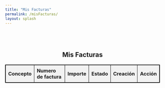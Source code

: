 ```yaml
---
title: "Mis Facturas"
permalink: /misFacturas/
layout: splash
---
```


<style>
/* Your CSS styles */
table {
  border-collapse: collapse;
  margin: 20px 0;
}

table, th, td {
  border: 1px solid black;
  width: fit-content;
  margin-left: auto;
  margin-right: auto;
}

th, td {
  padding: 8px;
  text-align: left;
}

th {
  background-color: #f2f2f2;
}
</style>

<h2 style="margin-top: 4em;text-align: center;"> Mis Facturas</h2>

<!-- Display invoices list -->
<table id="invoices-table">
  <thead>
    <tr>
      <th>Concepto</th>
      <th>Numero de factura</th>
      <th>Importe</th>
      <th>Estado</th>
      <th>Creación</th>
      <th>Acción</th>
    </tr>
  </thead>
  <tbody>
    <!-- Invoices will be dynamically added here -->
  </tbody>
</table>

<script>
// Function to format amount
function formatAmount(amount) {
  return (amount / 100).toFixed(2).replace('.', ',') + ' €';
}

// Function to translate status
function translateStatus(status) {
  if (status === 'paid') {
    return 'Pagada';
  }
  return status;
}

// Function to format creation date
function formatCreationDate(timestamp) {
  const date = new Date(timestamp * 1000);
  return date.toLocaleDateString();
}

// Function to fetch and display invoices
function fetchAndDisplayInvoices(email) {
  fetch('/.netlify/functions/server', {
      method: 'POST',
      headers: {
        'Content-Type': 'application/json'
      },
      body: JSON.stringify({ action: 'get_invoices', email: email })
    })
    .then(response => {
      console.log('Response status:', response.status);
      return response.json();
    })
    .then(data => {
      console.log('Fetched data:', data);
      const invoicesTableBody = document.querySelector('#invoices-table tbody');
      if (data && data.invoices) {
        data.invoices.forEach(invoice => {
          const formattedAmount = formatAmount(invoice.amount_due);
          const translatedStatus = translateStatus(invoice.status);
          const formattedCreationDate = formatCreationDate(invoice.created);
          const description = getDescription(invoice); // Get description from invoice lines
          const row = document.createElement('tr');
          row.innerHTML = `
            <td>${descripcion}</td>
            <td>${invoice.number}</td>
            <td>${formattedAmount}</td>
            <td>${translatedStatus}</td>
            <td>${formattedCreationDate}</td>
            <td><button onclick="downloadInvoice('${invoice.invoice_pdf}')">Descargar</button></td>
          `;
          invoicesTableBody.appendChild(row);
        });
      } else {
        console.error('Error fetching invoices:', data);
      }
    })
    .catch(error => {
      console.error('Error fetching invoices:', error);
    });
}

// Function to get description from invoice lines
function getDescription(invoice) {
  if (invoice.lines && invoice.lines.data.length > 0) {
    // Assuming the description is available in the first line item
    let description = invoice.lines.data[0].description || '';

    // Translation dictionary
    const translationDict = {
      'at €': '€', // Translate 'at €' to '€'
      'month': 'mes' // Translate 'month' to 'mes'
      // Add more translations as needed
    };

    // Perform translation
    for (const [key, value] of Object.entries(translationDict)) {
      description = description.replace(new RegExp(key, 'g'), value);
    }

    return description;
  }
  return ''; // Return an empty string if description is not available
}

// Function to download invoice in PDF format
function downloadInvoice(invoicePdfUrl) {
  console.log('Downloading invoice:', invoicePdfUrl);
  window.open(invoicePdfUrl, '_blank');
}

// Fetch and display invoices when the page loads
netlifyIdentity.on('login', user => {
  const usernameSpan = document.getElementById('username');
  if (usernameSpan) {
    usernameSpan.innerText = user.user_metadata.full_name || user.email;
  } else {
    console.warn('Username span element not found.');
  }

  const subscriptionPlanElement = document.getElementById('subscription-plan');
  if (subscriptionPlanElement) {
    const subscriptionPlan = user.user_metadata.subscription_plan;
    if (subscriptionPlan) {
      subscriptionPlanElement.textContent = "Plan " + subscriptionPlan;
      console.log('Subscription plan:', subscriptionPlan);
    } else {
      console.log('User', user);
      console.log('sin plan de suscripción');
    }
  } else {
    console.warn('Subscription plan element not found.');
  }

  fetchAndDisplayInvoices(user.email);
});
</script>
